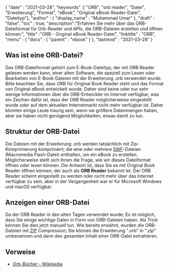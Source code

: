 {
  "date" : "2021-03-28",
  "keywords" :[ "ORB", "orb reader", "Datei", "Erweiterung", "Format", "eBook", "Original eBook Reader-Datei", "Dateityp"],
  "author" : {
    "display_name" : "Muhammad Umar"
},
  "draft" : "false",
  "toc" : true,
  "description":"Erfahren Sie mehr über das ORB-Dateiformat für Orb-Reader und APIs, die ORB-Dateien erstellen und öffnen können.",
  "title" :"ORB - Original eBook Reader-Datei",
  "linktitle" : "ORB",
  "menu" : {
    "docs" : {
      "parent" : "ebook"
}
},
  "lastmod" : "2021-03-28"
}

## Was ist eine ORB-Datei? ##

Das ORB-Dateiformat gehört zum E-Book-Dateityp, der mit ORB Reader gelesen werden kann, einer alten Software, die speziell zum Lesen oder Bearbeiten von E-Book-Dateien mit der Erweiterung .orb verwendet wurde. Bitte beachten Sie, dass ORB für Original Book Reader steht und das Format von Original eBook entwickelt wurde. Daher sind keine oder nur sehr wenige Informationen über die ORB-Entwickler im Internet verfügbar, was ein Zeichen dafür ist, dass der ORB Reader möglicherweise eingestellt wurde oder auf dem aktuellen Internetmarkt nicht mehr verfügbar ist. Daher könnten einige Leute traurig sein, wenn sie größere Datenmengen haben, aber sie haben nicht genügend Möglichkeiten, etwas damit zu tun.

## Struktur der ORB-Datei ##

Die Dateien mit der Erweiterung .orb werden tatsächlich mit Zip-Komprimierung komprimiert; die eine oder mehrere [SWF](/de/page-description-language/swf/)-Dateien (Macromedia Flash-Datei) enthalten, um ein eBook zu erstellen. Möglicherweise stellt sich Ihnen die Frage, wie wir dieses Dateiformat öffnen oder lesen können. Die Antwort ist, dass Sie es mit Original Book Reader öffnen können, der auch als **ORB Reader** bekannt ist. Der ORB Reader scheint eingestellt zu werden oder nicht mehr über das Internet verfügbar zu sein, aber in der Vergangenheit war er für Microsoft Windows und macOS verfügbar.

## Anzeigen einer ORB-Datei ##

Da der ORB Reader in den alten Tagen verwendet wurde; Es ist möglich, dass Sie einige wichtige Daten in Form von ORB-Dateien haben. Als Trick können Sie dies jetzt manuell tun. Wie bereits erwähnt, wurden die ORB-Dateien mit [ZIP](/de/compression/zip/) Compression; Sie können die Erweiterung ".orb" in ".zip" umbenennen und dann den gesamten Inhalt einer ORB-Datei extrahieren.


## Verweise

* [Orb-Bücher - Wikipedia](https://en.wikipedia.org/wiki/Orb_Books)


